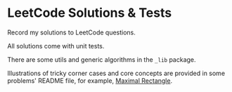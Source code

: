 # LeetCode Solutions & Tests

Record my solutions to LeetCode questions.

All solutions come with unit tests.

There are some utils and generic algorithms in the `_lib` package.

Illustrations of tricky corner cases and core concepts are provided in some problems' README file, for example, [Maximal Rectangle](./src/maximal_rectangle).